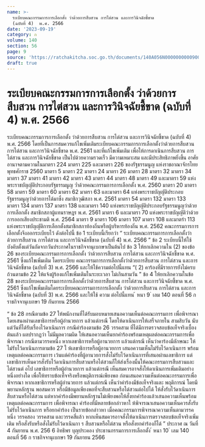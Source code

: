 ```yaml
---
name: >-
  ระเบียบคณะกรรมการการเลือกตั้ง ว่าด้วยการสืบสวน การไต่สวน และการวินิจฉัยชี้ขาด
  (ฉบับที่ 4)  พ.ศ. 2566
date: '2023-09-19'
category: ก
volume: 140
section: 56
page: 9
source: 'https://ratchakitcha.soc.go.th/documents/140A056N0000000000900.pdf'
draft: true
---
```


# ระเบียบคณะกรรมการการเลือกตั้ง ว่าด้วยการสืบสวน การไต่สวน และการวินิจฉัยชี้ขาด (ฉบับที่ 4)  พ.ศ. 2566

ระเบียบคณะกรรมการการเลือกตั้ง ว่าด้วยการสืบสวน การไต่สวน และการวินิจฉัยชี้ขาด (ฉบับที่ 4) พ.ศ. 2566 โดยที่เป็นการสมควรแก้ไขเพิ่มเติมระเบียบคณะกรรมการการเลือกตั้งว่าด้วยการสืบสวน การไต่สวน และการวินิจฉัยชี้ขาด พ.ศ. 2561 และที่แก้ไขเพิ่มเติม เพื่อให้การดาเนินการสืบสวน การไต่สวน และการวินิจฉัยชี้ขาด เป็นไปด้วยความรวดเร็ว มีความเหมาะสม และมีประสิทธิภาพยิ่งขึ้น อาศัยอานาจตามความในมาตรา 224 มาตรา 225 และมาตรา 226 ของรัฐธรรมนูญ แห่งราชอาณาจักรไทย พุทธศักราช 2560 มาตรา 5 มาตรา 22 มาตรา 24 มาตรา 26 มาตรา 28 มาตรา 32 มาตรา 34 มาตรา 37 มาตรา 41 มาตรา 42 มาตรา 43 มาตรา 44 มาตรา 48 มาตรา 49 และมาตรา 59 แห่งพระราชบัญญัติประกอบรัฐธรรมนูญ ว่ำด้วยคณะกรรมการการเลือกตั้ง พ.ศ. 2560 มาตรา 20 มาตรา 58 มาตรา 59 มาตรา 60 มาตรา 62 มาตรา 63 และมาตรา 64 แห่งพระราชบัญญัติประกอบรัฐธรรมนูญว่าด้วยการได้มาซึ่ง สมาชิกวุฒิสภา พ.ศ. 2561 มาตรา 54 มาตรา 132 มาตรา 133 มาตรา 134 มาตรา 137 มาตรา 138 และมาตรา 140 แห่งพระราชบัญญัติประกอบรัฐธรรมนูญว่าด้วยการเลือกตั้ง สมาชิกสภาผู้แทนราษฎร พ.ศ. 2561 มาตรา 6 และมาตรา 70 แห่งพระราชบัญญัติว่าด้วย การออกเสียงประชามติ พ.ศ. 2564 มาตรา 9 มาตรา 106 มาตรา 107 มาตรา 108 และมาตรำ 113 แห่งพระราชบัญญัติการเลือกตั้งสมาชิกสภาท้องถิ่นหรือผู้บริหารท้องถิ่น พ.ศ. 2562 คณะกรรมการการเลือกตั้งจึงออกระเบียบไว้ ดังต่อไปนี้ ข้อ 1 ระเบียบนี้เรียกว่า “ ระเบียบคณะกรรมการการเลือกตั้งว่าด้วยการสืบสวน การไต่สวน และการวินิจฉัยชี้ขาด (ฉบับที่ 4) พ.ศ. 2566 ” ข้อ 2 ระเบียบนี้ให้ใช้บังคับตั้งแต่วันถัดจากวันประกาศในราชกิจจานุเบกษาเป็นต้นไป ข้อ 3 ให้ยกเลิกความใน (2) ของข้อ 26 ของระเบียบคณะกรรมการการเลือกตั้ง ว่าด้วยการสืบสวน การไต่สวน และการวินิจฉัยชี้ขาด พ.ศ. 2561 ซึ่งแก้ไขเพิ่มเติม โดยระเบียบ คณะกรรมการการเลือกตั้งว่าด้วยการสืบสวน การไต่สวน และการวินิจฉัยชี้ขาด (ฉบับที่ 3) พ.ศ. 2566 และให้ใช้ความต่อไปนี้แทน “( 2) คาร้องที่มีรายการยังไม่ครบถ้วนตามข้อ 22 ให้แจ้งผู้ร้องแก้ไขเพิ่มเติมในระยะเวลา ไม่เกินสามวัน ” ข้อ 4 ให้ยกเลิกความในข้อ 28 ของระเบียบคณะกรรมการการเลือกตั้งว่าด้วยการสืบสวน การไต่สวน และการวินิจฉัยชี้ขาด พ.ศ. 2561 ซึ่งแก้ไขเพิ่มเติมโดยระเบียบคณะกรรมการการเลือกตั้ง ว่าด้วยการสืบสวน การไต่สวน และการวินิจฉัยชี้ขาด (ฉบับที่ 3) พ.ศ. 2566 และให้ใช้ ความ ต่อไปนี้แทน ้ หนา 9 ่ เลม 140 ตอนที่ 56 ก ราชกิจจานุเบกษา 19 กันยายน 2566

“ ข้อ 28 กรณีตามข้อ 27 ให้พนักงานที่ได้รับมอบหมายเสนอความเห็นต่อคณะกรรมการ เพื่อพิจารณา โดยเสนอผ่านเลขาธิการหรือผู้อำนวยการ แล้วแต่กรณี โดยให้ดาเนินการให้เสร็จภายใน สามสิบวัน นับแต่วันที่ได้รับเรื่องไว้ดาเนินการ กรณีคำร้องตามข้อ 26 วรรคสาม ที่ได้มีการตรวจสอบข้อเท็จจริงเบื้องต้นแล้ว ผลปรากฏว่า ไม่มีมูลความผิด ให้เสนอความเห็นยกคำร้องพร้อมเหตุผลต่อคณะกรรมการเพื่อพิจารณา กรณีตามวรรคหนึ่ง หากเลขาธิการหรือผู้อานวยการ แล้วแต่กรณี เห็นว่าคาร้องมีลักษณะ ให้ไม่รับไว้ดาเนินการตามข้อ 27 ใ ห้เลขาธิการหรือผู้อานวยการ เสนอความเห็นไม่รับไว้ดาเนินการ พร้อมเหตุผลต่อคณะกรรมการ เว้นแต่คำร้องที่ผู้อานวยการสั่งไม่รับไว้ดาเนินการที่เสนอผ่านเลขาธิการ แต่เลขาธิการเห็นควรสั่งรับไว้ดาเนินการสืบสวนหรือไต่สวนก็ให้ส่งเรื่องนั้นให้คณะกรรมการสืบสวนและ ไต่สวนต่ อไป เลขาธิการหรือผู้อำนวยการ แล้วแต่กรณี เห็นสมควรอาจสั่งให้ดาเนินการเพิ่มเติมอย่างหนึ่งอย่างใด เพื่อให้ทราบข้อเท็จจริงหรือพฤติการณ์เพียงพอ ก่อนเสนอความเห็นต่อคณะกรรมการเพื่อพิจารณา หากเลขาธิการหรือผู้อำนวยการ แล้วแต่กรณี เห็นว่าคำร้องมีข้อเท็จจริงและ พฤติการณ์ โดยมีพยานหลักฐาน พอสมควร หรือมีข้อมูลเพียงพอที่จะสืบสวนหรือไต่สวนต่อไปได้ ให้สั่งรับไว้ดาเนินการสืบสวนหรือไต่สวน แต่หากคำร้องมีพยานหลักฐานไม่เพียงพอให้สั่งยกคำร้องแล้วเสนอความเห็นพร้อมเหตุผลต่อคณะกรรมการ เพื่อพิจารณา คำร้องที่มีหลายข้อกล่าวหาใ ห้พิจารณาเสนอความเห็นควรสั่งรับ ไม่รับไว้ดาเนินการ หรือยกคำร้อง เป็นรายข้อกล่าวหา เมื่อคณะกรรมการพิจารณาความเห็นตามวรรคหนึ่ง วรรคสอง วรรคสาม และวรรคสี่แล้ว หากเห็นสมควรอาจสั่งให้ดาเนินการตรวจสอบข้อเท็จจริงเพิ่มเติม หรือสั่งรับหรือสั่งไม่รับไว้ดาเนินกา ร สืบสวนหรือไต่สวน หรือสั่งยกคำร้องก็ได้ ” ประกาศ ณ วันที่ 4 กันยายน พ.ศ. 256 6 อิทธิพร บุญประคอง ประธานกรรมการการเลือกตั้ง ้ หนา 10 ่ เลม 140 ตอนที่ 56 ก ราชกิจจานุเบกษา 19 กันยายน 2566
